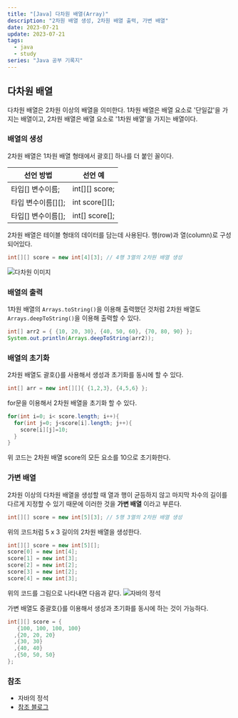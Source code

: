 ```yaml
---
title: "[Java] 다차원 배열(Array)"
description: "2차원 배열 생성, 2차원 배열 출력, 가변 배열"
date: 2023-07-21
update: 2023-07-21
tags:
  - java
  - study
series: "Java 공부 기록지"
---
```


## 다차원 배열

다차원 배열은 2차원 이상의 배열을 의미한다. 1차원 배열은 배열 요소로 '단일값'을 가지는 배열이고, 2차원 배열은 배열 요소로 '1차원 배열'을 가지는 배열이다. 

### 배열의 생성

2차원 배열은 1차원 배열 형태에서 괄호[] 하나를 더 붙인 꼴이다.

|선언 방법|선언 예|
|----|----|
|타입[] 변수이름;   | int[][] score;|
|타입 변수이름[][]; | int score[][];|
|타입[] 변수이름[]; | int[] score[];|

2차원 배열은 테이블 형태의 데이터를 담는데 사용된다. 행(row)과 열(column)로 구성되어있다.
```java
int[][] score = new int[4][3]; // 4행 3열의 2차원 배열 생성
```

![다차원 이미지](https://github.com/C0ribo/code-blog/assets/133131980/c4533619-1a9c-4cb1-a249-f070ddaa41f5)

### 배열의 출력

1차원 배열의 `Arrays.toString()`을 이용해 출력했던 것처럼 2차원 배열도 `Arrays.deepToString()`을 이용해 출력할 수 있다. 

```java
int[] arr2 = { {10, 20, 30}, {40, 50, 60}, {70, 80, 90} };
System.out.println(Arrays.deepToString(arr2));
```

### 배열의 초기화

2차원 배열도 괄호{}를 사용해서 생성과 초기화를 동시에 할 수 있다. 
```java
int[] arr = new int[][]{ {1,2,3}, {4,5,6} };
```
for문을 이용해서 2차원 배열을 초기화 할 수 있다.
```java
for(int i=0; i< score.length; i++){
  for(int j=0; j<score[i].length; j++){
    score[i][j]=10;
  }
}
```
위 코드는 2차원 배열 score의 모든 요소를 10으로 초기화한다.

### 가변 배열

2차원 이상의 다차원 배열을 생성할 때 열과 행이 균등하지 않고 마지막 차수의 길이를 다르게 지정할 수 있기 때문에 이러한 것을 **가변 배열** 이라고 부른다.
```java
int[][] score = new int[5][3]; // 5행 3열의 2차원 배열 생성
```
위의 코드처럼 5 x 3 길이의 2차원 배열을 생성한다. 
```java
int[][] score = new int[5][];
score[0] = new int[4];
score[1] = new int[3];
score[2] = new int[2];
score[3] = new int[2];
score[4] = new int[3];
```
위의 코드를 그림으로 나타내면 다음과 같다.
![자바의 정석](https://github.com/C0ribo/code-blog/assets/133131980/1a8aaae6-a742-484b-b1f7-6974ea11d0b5)

가변 배열도 중괄호{}를 이용해서 생성과 초기화를 동시에 하는 것이 가능하다.
```java
int[][] score = {
   {100, 100, 100, 100}
  ,{20, 20, 20}
  ,{30, 30}
  ,{40, 40}
  ,{50, 50, 50}
};
```

### 참조

- 자바의 정석
- [참조 블로그](https://inpa.tistory.com/entry/JAVA-%E2%98%95-%EC%9E%90%EB%B0%94-%EB%B0%B0%EC%97%B4Array-%EB%AC%B8%EB%B2%95-%EC%9D%91%EC%9A%A9-%EC%B4%9D%EC%A0%95%EB%A6%AC)